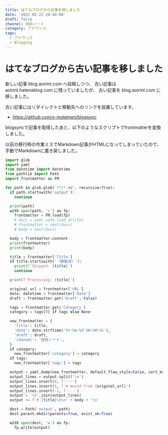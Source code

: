 ```yaml
---
title: はてなブログから記事を移しました
date: '2022-02-22 20:40:00'
draft: false
channel: 技術ノート
category: アナウンス
tags:
  - アナウンス
  - Blogging
---
```

# はてなブログから古い記事を移しました

新しい記事 blog.aoirint.com へ投稿しつつ、
古い記事は aoirint.hatenablog.com に残っていましたが、
古い記事を blog.aoirint.com に移しました。

古い記事にはリダイレクトと移動先へのリンクを設置しています。

- <https://github.com/x-motemen/blogsync>

blogsyncで記事を取得したあと、以下のようなスクリプトでfrontmatterを変換しました。

以前の移行時の作業ミスでMarkdown記事がHTMLになってしまっていたので、
手動でMarkdownに書き戻しました。

```python
import glob
import yaml
from datetime import datetime
from pathlib import Path
import frontmatter as FM

for path in glob.glob('**/*.md', recursive=True):
  if path.startswith('output'):
    continue

  print(path)
  with open(path, 'r') as fp:
    frontmatter = FM.load(fp)
    # docs = yaml.safe_load_all(fp)
    # frontmatter = next(docs)
    # body = next(docs)

  body = frontmatter.content
  print(frontmatter)
  print(body)

  title = frontmatter['Title']
  if title.startswith('（移動済）'):
    print(f'Skipped: {title}')
    continue

  print(f'Processing: {title}')

  original_url = frontmatter['URL']
  date: datetime = frontmatter['Date']
  draft = frontmatter.get('Draft', False)

  tags = frontmatter.get('Category')
  category = tags[0] if tags else None

  new_frontmatter = {
    'title': title,
    'date': date.strftime('%Y-%m-%d %H:%M:%S'),
    'draft': draft,
    'channel': '技術ノート',
  }
  if category:
    new_frontmatter['category'] = category
  if tags:
    new_frontmatter['tags'] = tags

  output = yaml.dump(new_frontmatter, default_flow_style=False, sort_keys=False, allow_unicode=True)
  output_lines = output.split('\n')
  output_lines.insert(0, f'---')
  output_lines.insert(1, f'# moved from {original_url}')
  output_lines.insert(-1, f'---')
  output = '\n'.join(output_lines)
  output += f'# {title}\n\n' + body + '\n'

  dest = Path('output', path)
  dest.parent.mkdir(parents=True, exist_ok=True)

  with open(dest, 'w') as fp:
    fp.write(output)
```
